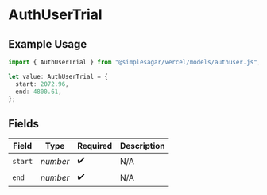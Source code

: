 # AuthUserTrial

## Example Usage

```typescript
import { AuthUserTrial } from "@simplesagar/vercel/models/authuser.js";

let value: AuthUserTrial = {
  start: 2072.96,
  end: 4800.61,
};
```

## Fields

| Field              | Type               | Required           | Description        |
| ------------------ | ------------------ | ------------------ | ------------------ |
| `start`            | *number*           | :heavy_check_mark: | N/A                |
| `end`              | *number*           | :heavy_check_mark: | N/A                |